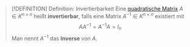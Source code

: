 > [!DEFINITION] Definition: Invertierbarkeit
> Eine [quadratische Matrix](../Quadratische%20Matrizen/Quadratische%20Matrix.md) $A\in K^{n\times n}$ heißt **invertierbar**, falls eine Matrix $A^{-1} \in K^{n\times n}$ existiert mit
> $$AA^{-1} = A^{-1}A = I_n$$
> Man nennt $A^{-1}$ das **Inverse** von $A$.